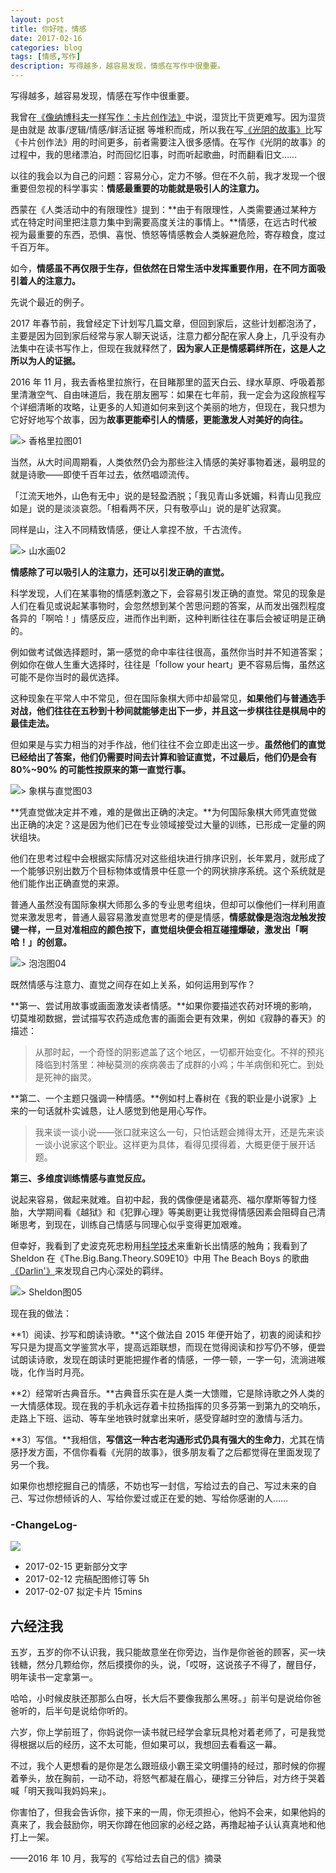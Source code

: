 ```yaml
---
layout: post
title: 你好哇，情感
date: 2017-02-16
categories: blog
tags: [情感,写作]
description: 写得越多，越容易发现，情感在写作中很重要。
---
```


写得越多，越容易发现，情感在写作中很重要。

我曾在[《像纳博科夫一样写作：卡片创作法》](http://mp.weixin.qq.com/s?__biz=MzA4MTQ0NDQxNg==&mid=2650639168&idx=1&sn=a612b22c336488479b91505978feab40&chksm=879dc06fb0ea497984d5760371bd8e5c0e6b050a8237c7859f48bdc72141650eab719eb6e7f5#rd)中说，湿货比干货更难写。因为湿货是由就是 故事/逻辑/情感/鲜活证据 等堆积而成，所以我在写[《光阴的故事》](http://mp.weixin.qq.com/s?__biz=MzA4MTQ0NDQxNg==&mid=2650639252&idx=1&sn=bbf78e3ed807f77a04fc9bd10a5d98c6&chksm=879dc0bbb0ea49adf31cb4bb6b3307472f08bdc6d443ee77c3b2bf23929d131315e0dd90e8c1#rd)比写《卡片创作法》用的时间更多，前者需要注入很多感情。在写作《光阴的故事》的过程中，我的思绪漂泊，时而回忆旧事，时而听起歌曲，时而翻看旧文……

以往的我会以为自己的问题：容易分心，定力不够。但在不久前，我才发现一个很重要但忽视的科学事实：**情感最重要的功能就是吸引人的注意力。**

西蒙在《人类活动中的有限理性》提到：**由于有限理性，人类需要通过某种方式在特定时间里把注意力集中到需要高度关注的事情上。**情感，在远古时代被视为最重要的东西，恐惧、喜悦、愤怒等情感教会人类躲避危险，寄存粮食，度过千百万年。

如今，**情感虽不再仅限于生存，但依然在日常生活中发挥重要作用，在不同方面吸引着人的注意力。**

先说个最近的例子。

2017 年春节前，我曾经定下计划写几篇文章，但回到家后，这些计划都泡汤了，主要是因为回到家后经常与家人聊天说话，注意力都分配在家人身上，几乎没有办法集中在读书写作上，但现在我就释然了，**因为家人正是情感羁绊所在，这是人之所以为人的证据。**

2016 年 11 月，我去香格里拉旅行，在目睹那里的蓝天白云、绿水草原、呼吸着那里清澈空气、自由味道后，我在朋友圈写：如果在七年前，我一定会为这段旅程写个详细清晰的攻略，让更多的人知道如何来到这个美丽的地方，但现在，我只想为它好好地写个故事，因为**故事更能牵引人的情感，更能激发人对美好的向往。**

![> 香格里拉图01](http://openmindclub.qiniudn.com/omt/emotional-writing-01.jpg)

当然，从大时间周期看，人类依然仍会为那些注入情感的美好事物着迷，最明显的就是诗歌——即使千百年过去，依然唱颂流传。

「江流天地外，山色有无中」说的是轻盈洒脱；「我见青山多妩媚，料青山见我应如是」说的是淡淡哀怨。「相看两不厌，只有敬亭山」说的是旷达寂寞。

同样是山，注入不同精致情感，便让人拿捏不放，千古流传。

![> 山水画02](http://openmindclub.qiniudn.com/omt/emotional-writing-02.jpg)

**情感除了可以吸引人的注意力，还可以引发正确的直觉。**

科学发现，人们在某事物的情感刺激之下，会容易引发正确的直觉。常见的现象是人们在看见或说起某事物时，会忽然想到某个苦思问题的答案，从而发出强烈程度各异的「啊哈！」情感反应，进而作出判断，这种判断往往在事后会被证明是正确的。

例如做考试做选择题时，第一感觉的命中率往往很高，虽然你当时并不知道答案；例如你在做人生重大选择时，往往是「follow your heart」更不容易后悔，虽然这可能不是你当时的最优选择。

这种现象在平常人中不常见，但在国际象棋大师中却最常见，**如果他们与普通选手对战，他们往往在五秒到十秒间就能够走出下一步，并且这一步棋往往是棋局中的最佳走法。**

但如果是与实力相当的对手作战，他们往往不会立即走出这一步。**虽然他们的直觉已经给出了答案，他们仍需要时间去计算和验证直觉，不过最后，他们仍是会有 80%~90% 的可能性按原来的第一直觉行事。**

![> 象棋与直觉图03](http://openmindclub.qiniudn.com/omt/emotional-writing-03.jpg)

**凭直觉做决定并不难，难的是做出正确的决定。**为何国际象棋大师凭直觉做出正确的决定？这是因为他们已在专业领域接受过大量的训练，已形成一定量的网状组块。

他们在思考过程中会根据实际情况对这些组块进行排序识别，长年累月，就形成了一个能够识别出数万个目标物体或情景中任意一个的网状排序系统。这个系统就是他们能作出正确直觉的来源。

普通人虽然没有国际象棋大师那么多的专业思考组块，但却可以像他们一样利用直觉来激发思考，普通人最容易激发直觉思考的便是情感，**情感就像是泡泡龙触发按键一样，一旦对准相应的颜色按下，直觉组块便会相互碰撞爆破，激发出「啊哈！」的创意。**

![> 泡泡图04](http://openmindclub.qiniudn.com/omt/emotional-writing-04.jpg)

既然情感与注意力、直觉之间存在如上关系，如何运用到写作？

**第一、尝试用故事或画面激发读者情感。**如果你要描述农药对环境的影响，切莫堆砌数据，尝试描写农药造成危害的画面会更有效果，例如《寂静的春天》的描述：

> 从那时起，一个奇怪的阴影遮盖了这个地区，一切都开始变化。不祥的预兆降临到村落里：神秘莫测的疾病袭击了成群的小鸡；牛羊病倒和死亡。到处是死神的幽灵。

**第二、一个主题只强调一种情感。**例如村上春树在《我的职业是小说家》上来的一句话就朴实诚恳，让人感觉到他是用心写作。

> 我来谈一谈小说——张口就来这么一句，只怕话题会摊得太开，还是先来谈一谈小说家这个职业。这样更为具体，看得见摸得着，大概更便于展开话题。

**第三、多维度训练情感与直觉反应。**

说起来容易，做起来就难。自初中起，我的偶像便是诸葛亮、福尔摩斯等智力怪胎，大学期间看《越狱》和《犯罪心理》等美剧更让我觉得情感因素会阻碍自己清晰思考，到现在，训练自己情感与同理心似乎变得更加艰难。

但幸好，我看到了史波克死忠粉用[科学技术](http://mp.weixin.qq.com/s?__biz=MzA4ODM4ODQ3MQ==&mid=2651929462&idx=1&sn=a4841f5e9ce73a24fe6c032fb831ddc8)来重新长出情感的触角；我看到了 Sheldon 在《The.Big.Bang.Theory.S09E10》中用 The Beach Boys 的歌曲[《Darlin'》](http://www.xiami.com/song/xLoQtQd5099)来发现自己内心深处的羁绊。

![> Sheldon图05](http://openmindclub.qiniudn.com/omt/emotional-writing-05.jpg)

现在我的做法：

**1）阅读、抄写和朗读诗歌。**这个做法自 2015 年便开始了，初衷的阅读和抄写只是为提高文学鉴赏水平，提高远距联想，而现在觉得阅读和抄写仍不够，便尝试朗读诗歌，发现在朗读时更能把握作者的情感，一停一顿，一字一句，流淌进喉咙，化作当时月亮。

**2）经常听古典音乐。**古典音乐实在是人类一大馈赠，它是除诗歌之外人类的一大情感体现。现在我的手机永远存着卡拉扬指挥的贝多芬第一到第九的交响乐，走路上下班、运动、等车坐地铁时就拿出来听，感受穿越时空的激情与活力。

**3）写信。**我相信，**写信这一种古老沟通形式仍具有强大的生命力**，尤其在情感抒发方面，不信你看看《光阴的故事》，很多朋友看了之后都觉得在里面发现了另一个我。

如果你也想挖掘自己的情感，不妨也写一封信，写给过去的自己、写过未来的自己、写过你想倾诉的人、写给你爱过或正在爱的她、写给你感谢的人……

### -ChangeLog-

![](http://openmindclub.qiniudn.com/omt/CardWriting04.jpg)

- 2017-02-15 更新部分文字
- 2017-02-12 完稿配图修订等 5h
- 2017-02-07 拟定卡片 15mins

## 六经注我

五岁，五岁的你不认识我，我只能故意坐在你旁边，当作是你爸爸的顾客，买一块钱糖，然分几颗给你，然后摸摸你的头，说，「哎呀，这说孩子不得了，醒目仔，明年读书一定拿第一。

哈哈，小时候皮肤还那那么白呀，长大后不要像我那么黑呀。」前半句是说给你爸爸听的，后半句是说给你听的。

六岁，你上学前班了，你妈说你一读书就已经学会拿玩具枪对着老师了，可是我觉得根据以后的经历，这不太可能，但如果可以，我想回去看看这一幕。

不过，我个人更想看的是你是怎么跟班级小霸王梁文明僵持的经过，那时候的你握着拳头，放在胸前，一动不动，将怒气都凝在眉心，硬撑三分钟后，对方终于哭着喊「明天我叫我妈妈来」。

你害怕了，但我会告诉你，接下来的一周，你无须担心，他妈不会来，如果他妈的真来了，我会鼓励你，明天你蹲在他回家的必经之路，再撸起袖子认认真真地和他打上一架。

——2016 年 10 月，我写的《写给过去自己的信》摘录






